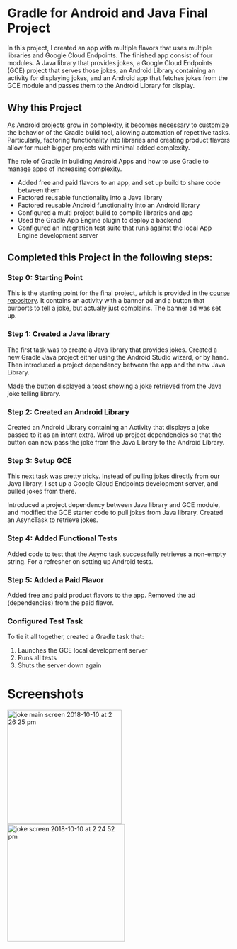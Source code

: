 # Gradle for Android and Java Final Project

In this project, I created an app with multiple flavors that uses
multiple libraries and Google Cloud Endpoints. The finished app consist
of four modules. A Java library that provides jokes, a Google Cloud Endpoints
(GCE) project that serves those jokes, an Android Library containing an
activity for displaying jokes, and an Android app that fetches jokes from the
GCE module and passes them to the Android Library for display.

## Why this Project

As Android projects grow in complexity, it becomes necessary to customize the
behavior of the Gradle build tool, allowing automation of repetitive tasks.
Particularly, factoring functionality into libraries and creating product
flavors allow for much bigger projects with minimal added complexity.

 The role of Gradle in building Android Apps and how to use
Gradle to manage apps of increasing complexity.

* Added free and paid flavors to an app, and set up build to share code between them
* Factored reusable functionality into a Java library
* Factored reusable Android functionality into an Android library
* Configured a multi project build to compile libraries and app
* Used the Gradle App Engine plugin to deploy a backend
* Configured an integration test suite that runs against the local App Engine development server

## Completed this Project in the following steps:

### Step 0: Starting Point

This is the starting point for the final project, which is provided in
the [course repository](https://github.com/udacity/ud867/tree/master/FinalProject). It
contains an activity with a banner ad and a button that purports to tell a
joke, but actually just complains. The banner ad was set up.


### Step 1: Created a Java library

The first task was to create a Java library that provides jokes. Created a new
Gradle Java project either using the Android Studio wizard, or by hand. Then
introduced a project dependency between the app and the new Java Library.

Made the button displayed a toast showing a joke retrieved from the Java joke
telling library.

### Step 2: Created an Android Library

Created an Android Library containing an Activity that displays a joke
passed to it as an intent extra. Wired up project dependencies so that the
button can now pass the joke from the Java Library to the Android Library.


### Step 3: Setup GCE

This next task was pretty tricky. Instead of pulling jokes directly from
our Java library, I set up a Google Cloud Endpoints development server,
and pulled jokes from there.

Introduced a project dependency between Java library 
and GCE module, and modified the GCE starter code to pull jokes from Java library. 
Created an AsyncTask to retrieve jokes.


### Step 4: Added Functional Tests

Added code to test that the Async task successfully retrieves a non-empty
string. For a refresher on setting up Android tests.

### Step 5: Added a Paid Flavor

Added free and paid product flavors to the app. Removed the ad (dependencies) from the paid flavor.

### Configured Test Task

To tie it all together, created a Gradle task that:

1. Launches the GCE local development server
2. Runs all tests
3. Shuts the server down again

# Screenshots

<img width="258" alt="joke main screen 2018-10-10 at 2 26 25 pm" src="https://user-images.githubusercontent.com/35947837/48363738-9bd7b500-e674-11e8-90ad-151dcf7a0a17.png">
<img width="265" alt="joke screen 2018-10-10 at 2 24 52 pm" src="https://user-images.githubusercontent.com/35947837/48363739-9c704b80-e674-11e8-98a9-464834e6b81b.png">


